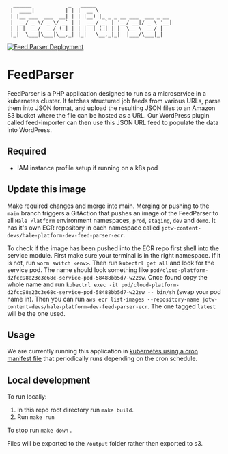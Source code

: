 ```
  ______            _   _____
 |  ____|          | | |  __ \
 | |__ ___  ___  __| | | |__) |_ _ _ __ ___  ___ _ __
 |  __/ _ \/ _ \/ _` | |  ___/ _` | '__/ __|/ _ \ '__|
 | | |  __/  __/ (_| | | |  | (_| | |  \__ \  __/ |
 |_|  \___|\___|\__,_| |_|   \__,_|_|  |___/\___|_|

```
[![Feed Parser Deployment](https://github.com/ministryofjustice/feed-parser/actions/workflows/cd.yaml/badge.svg)](https://github.com/ministryofjustice/feed-parser/actions/workflows/cd.yaml)

# FeedParser
FeedParser is a PHP application designed to run as a microservice in a kubernetes cluster. It fetches structured job feeds from various URLs, parse them into JSON format, and upload the resulting JSON files to an Amazon S3 bucket where the file can be hosted as a URL. Our WordPress plugin called feed-importer can then use this JSON URL feed to populate the data into WordPress.

## Required
- IAM instance profile setup if running on a k8s pod

## Update this image

Make required changes and merge into main. Merging or pushing to the `main` branch triggers a GitAction that pushes an image of the FeedParser to all `Hale Platform` environment namespaces, `prod`, `staging`, `dev` and `demo`. It has it's own ECR repository in each namespace called `jotw-content-devs/hale-platform-dev-feed-parser-ecr`.

To check if the image has been pushed into the ECR repo first shell into the
service module. First make sure your terminal is in the right namespace. If it
is not, run `worm switch <env>`. Then run `kubectrl get all` and look for the
service pod. The name should look something like
`pod/cloud-platform-d2fcc98e23c3e68c-service-pod-58488bb5d7-w22sw`. Once found
copy the whole name and run `kubectrl exec -it
pod/cloud-platform-d2fcc98e23c3e68c-service-pod-58488bb5d7-w22sw -- bin/sh`
(swap your pod name in). Then you can run `aws ecr list-images
--repository-name jotw-content-devs/hale-platform-dev-feed-parser-ecr`. The one
tagged `latest` will be the one used.

## Usage

We are currently running this application in [kubernetes using a cron manifest file](https://github.com/ministryofjustice/hale-platform/blob/main/helm_deploy/wordpress/templates/cron-feedparser.yaml) that periodically runs depending on the cron schedule.

## Local development

To run locally:

1. In this repo root directory run `make build`.
2. Run `make run`

To stop run `make down` .

Files will be exported to the `/output` folder rather then exported to s3.
